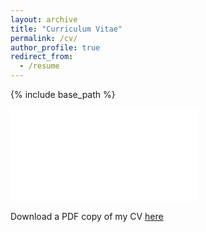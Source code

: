 ```yaml
---
layout: archive
title: "Curriculum Vitae"
permalink: /cv/
author_profile: true
redirect_from:
  - /resume
---
```


{% include base_path %}

<embed src="/files/academic_cv.pdf" type="application/pdf" />

Download a PDF copy of my CV [here](/files/academic_cv.pdf)

